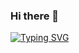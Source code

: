 ### Hi there 👋

[![Typing SVG](https://readme-typing-svg.demolab.com?font=Fira+Code&size=15&duration=2000&pause=1000&color=24F700&background=000000&multiline=true&width=435&height=85&separator=%3C&lines=This+is+my+git+account;%3C+I'm+Nikita%2C+a+beginner+.NET+dev;%3CI%E2%80%99m+currently+learning+C%23+and+English+language;%3CIf+you+want+to+reach+me%3A+TG%3A+%40kndyleon)](https://git.io/typing-svg)
